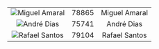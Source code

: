 


<table style="width:100%">
  <tr>
    <td align="center">
      <img
       src="https://avatars3.githubusercontent.com/u/14275941?v=3&s=460"
        href="https://github.com/miguel-amaral"
        alt="Miguel Amaral"
      >
    </td>
    <td align="center">78865</td>		
    <td align="center">Miguel Amaral</td>

  </tr>


  <tr>
    <td align="center">
      <img
        src="https://avatars0.githubusercontent.com/u/5808267?v=3&s=460"
        href="https://github.com/jandredias"
        alt="André Dias"
      >
    </td>
    <td align="center">75741</td>		
    <td align="center">André Dias</td>

  </tr>


  <tr>
    <td align="center">
      <img
        src="https://avatars3.githubusercontent.com/u/11570957?v=3&u=d24ef00d999b39691f270ffbd842f2f1d397be20&s=140"
        href="https://github.com/rafa32"
        alt="Rafael Santos"
      >
    </td>
    <td align="center">79104</td>		
    <td align="center">Rafael Santos</td>

  </tr>


</table>
